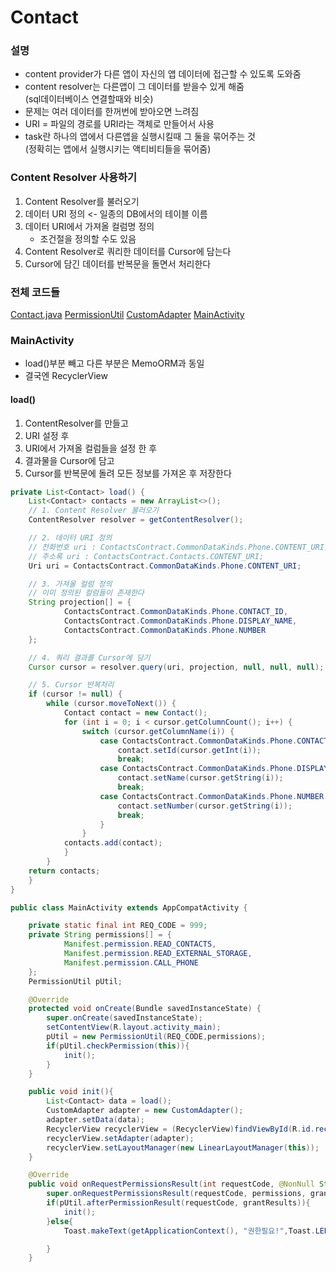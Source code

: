 # Contact

### 설명
- content provider가 다른 앱이 자신의 앱 데이터에 접근할 수 있도록 도와줌
- content resolver는 다른앱이 그 데이터를 받을수 있게 해줌  
  (sql데이터베이스 연결할때와 비슷)
- 문제는 여러 데이터를 한꺼번에 받아오면 느려짐
- URI = 파일의 경로를 URI라는 객체로 만들어서 사용
- task란 하나의 앱에서 다른앱을 실행시킬때 그 둘을 묶어주는 것  
(정확히는 앱에서 실행시키는 액티비티들을 묶어줌)

### Content Resolver 사용하기
1. Content Resolver를 불러오기
2. 데이터 URI 정의 <- 일종의 DB에서의 테이블 이름
3. 데이터 URI에서 가져올 컬럼명 정의
    - 조건절을 정의할 수도 있음
4. Content Resolver로 쿼리한 데이터를 Cursor에 담는다
5. Cursor에 담긴 데이터를 반복문을 돌면서 처리한다

### 전체 코드들
[Contact.java](https://github.com/kps990515/ProgrammingStudy/blob/master/Android/Contact/app/src/main/java/org/andriodtown/contact/model/Contact.java)
[PermissionUtil](https://github.com/kps990515/ProgrammingStudy/blob/master/Android/Contact/app/src/main/java/org/andriodtown/contact/util/PermissionUtil.java)
[CustomAdapter](https://github.com/kps990515/ProgrammingStudy/blob/master/Android/Contact/app/src/main/java/org/andriodtown/contact/CustomAdapter.java)
[MainActivity](https://github.com/kps990515/ProgrammingStudy/blob/master/Android/Contact/app/src/main/java/org/andriodtown/contact/MainActivity.java)

### MainActivity
- load()부분 빼고 다른 부분은 MemoORM과 동일
- 결국엔 RecyclerView

#### load()
1. ContentResolver를 만들고
2. URI 설정 후
3. URI에서 가져올 컬럼들을 설정 한 후
4. 결과물을 Cursor에 담고
5. Cursor를 반복문에 돌려 모든 정보를 가져온 후 저장한다

```java
private List<Contact> load() {
    List<Contact> contacts = new ArrayList<>();
    // 1. Content Resolver 불러오기
    ContentResolver resolver = getContentResolver();

    // 2. 데이터 URI 정의
    // 전화번호 uri : ContactsContract.CommonDataKinds.Phone.CONTENT_URI;
    // 주소록 uri : ContactsContract.Contacts.CONTENT_URI;
    Uri uri = ContactsContract.CommonDataKinds.Phone.CONTENT_URI;

    // 3. 가져올 컬럼 정의
    // 이미 정의된 컬럼들이 존재한다
    String projection[] = {
            ContactsContract.CommonDataKinds.Phone.CONTACT_ID,
            ContactsContract.CommonDataKinds.Phone.DISPLAY_NAME,
            ContactsContract.CommonDataKinds.Phone.NUMBER
    };

    // 4. 쿼리 결과를 Cursor에 담기
    Cursor cursor = resolver.query(uri, projection, null, null, null);

    // 5. Cursor 반복처리
    if (cursor != null) {
        while (cursor.moveToNext()) {
            Contact contact = new Contact();
            for (int i = 0; i < cursor.getColumnCount(); i++) {
                switch (cursor.getColumnName(i)) {
                    case ContactsContract.CommonDataKinds.Phone.CONTACT_ID:
                        contact.setId(cursor.getInt(i));
                        break;
                    case ContactsContract.CommonDataKinds.Phone.DISPLAY_NAME:
                        contact.setName(cursor.getString(i));
                        break;
                    case ContactsContract.CommonDataKinds.Phone.NUMBER:
                        contact.setNumber(cursor.getString(i));
                        break;
                    }
                }
            contacts.add(contact);
            }
        }
    return contacts;
    }
}
```

```java
public class MainActivity extends AppCompatActivity {

    private static final int REQ_CODE = 999;
    private String permissions[] = {
            Manifest.permission.READ_CONTACTS,
            Manifest.permission.READ_EXTERNAL_STORAGE,
            Manifest.permission.CALL_PHONE
    };
    PermissionUtil pUtil;

    @Override
    protected void onCreate(Bundle savedInstanceState) {
        super.onCreate(savedInstanceState);
        setContentView(R.layout.activity_main);
        pUtil = new PermissionUtil(REQ_CODE,permissions);
        if(pUtil.checkPermission(this)){
            init();
        }
    }

    public void init(){
        List<Contact> data = load();
        CustomAdapter adapter = new CustomAdapter();
        adapter.setData(data);
        RecyclerView recyclerView = (RecyclerView)findViewById(R.id.recyclerview);
        recyclerView.setAdapter(adapter);
        recyclerView.setLayoutManager(new LinearLayoutManager(this));
    }

    @Override
    public void onRequestPermissionsResult(int requestCode, @NonNull String[] permissions, @NonNull int[] grantResults) {
        super.onRequestPermissionsResult(requestCode, permissions, grantResults);
        if(pUtil.afterPermissionResult(requestCode, grantResults)){
            init();
        }else{
            Toast.makeText(getApplicationContext(), "권한필요!",Toast.LENGTH_SHORT).show();

        }
    }
```
